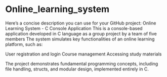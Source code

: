 
# Online_learning_system
 Here’s a concise description you can use for your GitHub project:  Online Learning System - C Console Application This is a console-based application developed in C language as a group project by a team of five members
The system simulates key functionalities of an online learning platform, such as:

User registration and login
Course management
Accessing study materials

The project demonstrates fundamental programming concepts, including file handling, structs, and modular design, implemented entirely in C.
